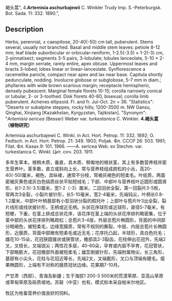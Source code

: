 褐头蒿",
4.**Artemisia aschurbajewii** C. Winkler Trudy Imp. S.-Peterburgsk. Bot. Sada. 11: 332. 1890.",

## Description
Herbs, perennial, ± caespitose, 20-40(-50) cm tall, puberulent. Stems several, usually not branched. Basal and middle stem leaves: petiole 8-12 mm; leaf blade suborbicular or orbicular-reniform, 1-2.5(-3.5) × 1-2(-3) cm, 2-pinnatisect; segments 3-5 pairs, 3-lobulate; lobules lanceolate, 5-10 × 2-4 mm, margin serrate, rarely entire, apex obtuse. Uppermost leaves and bracts 3-lobed; lobes linear or linear-lanceolate. Synflorescence a racemelike panicle, compact near apex and lax near base. Capitula shortly pedunculate, nodding. Involucre globose or subglobose, 5-7 mm in diam.; phyllaries with wide brown scarious margin; receptacle hemispheric, densely pubescent. Marginal female florets 10-15; corolla narrowly conical or tubular, 2- or 3-toothed. Disk florets 40-60, bisexual; corolla limb puberulent. Achenes ellipsoid. Fl. and fr. Jul-Oct. 2*n* = 36.
  "Statistics": "Deserts or subalpine steppes, rocky hills; 1200-3500 m. NW Gansu, Qinghai, Xinjiang [Kazakhstan, Kyrgyzstan, Tajikistan].
  "Synonym": "*Artemisia sericea* (Besser) Weber var. *turkestanica* C. Winkler.
**4.褐头蒿（植物研究）**

Artemisia aschurbajewii C. Winkl. in Act. Hort. Petrop. 11: 332. 1892; O. Fedtsch. in Act. Hort. Petrop. 21: 349. 1903; Poljak. Фл. СССР 26: 503. 1961; Filat. Фл. Каэах.9: 101. 1966. ——A. sericea Web. ex Stechm. var. turkestanica C. Winkl. Цит. соч. 203. 1911.

多年生草本。根稍木质，垂直，具木质、稍匍地的根状茎，其上有多数营养枝并密生营养叶。茎多数，直立或斜向上长，常与营养枝组成疏松的小丛，高20-40(-50)厘米，褐色，具纵棱，通常不分枝，常被灰褐色的短柔毛。叶纸质，两面密被灰黄色或灰白色绢质丝状平贴短绒毛；下部、中部叶与营养枝叶近圆形或圆肾形，长1-2.5(-3.5)厘米，宽1-2（-3）厘米，二回羽状全裂，第一回裂片3-5枚，常再次3全裂，小裂片披针形，长5-10毫米，宽2-4毫米，先端钝尖，叶柄长0.8-1.2厘米，中部叶叶柄基部有小型羽状分裂的假托叶；上部叶与苞片叶3出全裂，裂片线形或线状披针形，无柄或近无柄。头状花序球形或近球形，直径5-7毫米，有短梗，下垂，在茎上排成总状花序，该花序在茎上端的头状花序排列略密集，位于茎中部的头状花序排列略疏松；总苞片3-4层，外层总苞片椭圆形，背面的中间部分暗褐色，被短柔毛，边缘宽膜质，常有不规则的撕裂，中层、内层总苞片长椭圆形，近膜质，背面中部微有短柔毛或近无毛；花序托凸起，半球形，具白色托毛；雌花10-15朵，花冠狭圆锥状或狭管状，檐部具2-3裂齿，花柱伸出花冠外，先端2叉，叉枝长，叉端锐尖；两性花多层，40-60朵，孕育或内层不孕育，花冠管状，下部略膨大，花冠檐部外面被短柔毛；雄蕊倒披针形，先端附属物尖，长三角形，基部有小尖头，花柱与花冠近等长，先端2叉，叉端截形，叉口与顶端有睫毛。瘦果椭圆形，上端有不对称的膜质冠状边缘。花果期7-10月。

产甘肃（西部）、青海及新疆；生于海拔1 200-3 500米的荒漠草原、亚高山草原或草甸草原及砾质坡地。苏联（中亚）也有。模式标本采自帕米尔地区。

牧区为牲畜营养价值良好的饲料。
